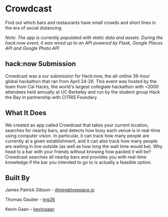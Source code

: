 # Crowdcast

Find out which bars and restaurants have small crowds and short lines in the era of social distancing.

_Note: The app is currently populated with static data and assets. During the hack:now event, it was wired up to an API powered by Flask, Google Places API and Google Photo API_

## hack:now Submission

Crowdcast was a our submission for Hack:now, the all-online 36-hour global hackathon that ran from April 24-26. This event was hosted by the team from Cal Hacks, the world's largest collegiate hackathon with ~2000 attendees held annually at UC Berkeley and run by the student group Hack the Bay in partnership with CITRIS Foundary.

## What It Does

We created an app called Crowdcast that takes your current location, searches for nearby bars, and detects how busy each venue is in real-time using computer vision. In particular, it can track how many people are currently at a given establishment, and it can also track how many people are waiting in line outside (as well as how long the wait time would be). Why head to a bar with your friends without knowing how packed it will be? Crowdcast searches all nearby bars and provides you with real-time knowledge if the bar you intended to go to is actually a feasible option.


## Built By

James Patrick Gibson - [@negativespace.io](https://twitter.com/negativespaceio)

Thomas Gautier - [tng26](https://github.com/tng26)

Kevin Gaan – [kevingaan](https://github.com/kevingaan)
